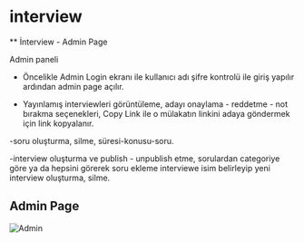 # interview
** İnterview - Admin Page

Admin paneli

- Öncelikle Admin Login ekranı ile kullanıcı adı şifre kontrolü ile giriş yapılır ardından admin page açılır.

- Yayınlamış interviewleri görüntüleme, adayı onaylama - reddetme - not bırakma seçenekleri, Copy Link ile o mülakatın linkini adaya göndermek için link kopyalanır.

-soru oluşturma, silme, süresi-konusu-soru.

-interview oluşturma ve publish - unpublish etme, sorulardan categoriye göre ya da hepsini görerek soru ekleme interviewe isim belirleyip yeni interview oluşturma, silme.
## Admin Page
![Admin](https://github.com/elifep/interview/issues/30#issue-2900654991)
